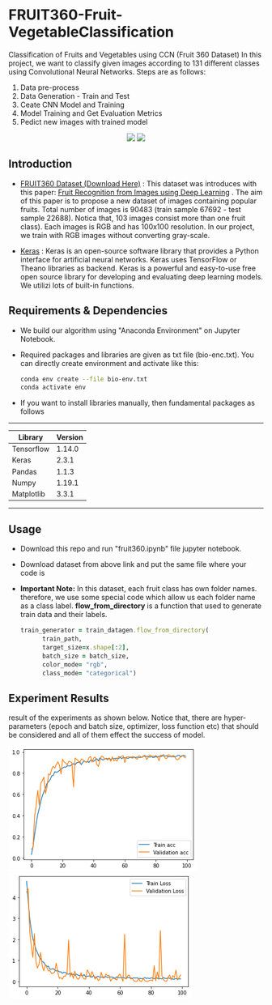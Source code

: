 # FRUIT360-Fruit-VegetableClassification
Classification of Fruits and Vegetables using CCN (Fruit 360 Dataset)
In this project, we want to classify given images according to 131 different classes using Convolutional Neural Networks. Steps are as follows:

 1. Data pre-process
 2. Data Generation - Train and Test
 3. Ceate CNN Model and Training
 4. Model Training and Get Evaluation Metrics
 5. Pedict new images with trained model
 
<div align="center">
  <img src="https://www.karabayyazilim.com/uploads/blogs/keras-nedir-2020-02-08-225241/keras-nedir-2020-02-08-225241-0.jpg" width="400">
  <img src="https://miro.medium.com/max/835/1*8U2rMBJ-R9Tct3pVpY47pg.png" width="350">
</div>

## Introduction

* [FRUIT360 Dataset (Download Here)](https://www.kaggle.com/moltean/fruits) : This dataset was introduces with this paper: [Fruit Recognition from Images using Deep Learning](https://www.researchgate.net/publication/321475443_Fruit_recognition_from_images_using_deep_learning) . The aim of this paper is to propose a new dataset of images containing popular fruits. Total number of images is 90483 (train sample 67692 - test sample 22688). Notica that, 103 images consist more than one fruit class). Each images is RGB and has 100x100 resolution. In our project, we train with RGB images without converting gray-scale.

* [Keras](https://keras.io/getting_started/) : Keras is an open-source software library that provides a Python interface for artificial neural networks. Keras uses TensorFlow or Theano libraries as backend. Keras is a powerful and easy-to-use free open source library for developing and evaluating deep learning models. We utilizi lots of built-in functions.



## Requirements & Dependencies
* We build our algorithm using "Anaconda Environment" on Jupyter Notebook.
* Required packages and libraries are given as txt file (bio-enc.txt). You can directly create environment and activate like this:
  
  ```bash
  conda env create --file bio-env.txt
  conda activate env
  ```
 * If you want to install libraries manually, then fundamental packages as follows
 -----------------------------
| Library     |  Version      |
|-------------|-------------  |
|   Tensorflow    |   1.14.0         |
|   Keras         |   2.3.1          |
|   Pandas        |   1.1.3          |
|   Numpy         |   1.19.1         |
|   Matplotlib    |   3.3.1          |
-----------------------------

## Usage
* Download this repo and run "fruit360.ipynb" file jupyter notebook.
* Download dataset from above link and put the same file where your code is
* **Important Note:** In this dataset, each fruit class has own folder names. therefore, we use some special code which allow us each folder name as a class label. **flow_from_directory** is a function that used to generate train data and their labels.

  ```ruby
  train_generator = train_datagen.flow_from_directory(
        train_path, 
        target_size=x.shape[:2],
        batch_size = batch_size,
        color_mode= "rgb",
        class_mode= "categorical")
  ```

## Experiment Results
result of the experiments as shown below. Notice that, there are hyper-parameters (epoch and batch size, optimizer, loss function etc) that should be considered and all of them effect the success of model.

![res1](acc1.png) 
![res2](loss1.png)
